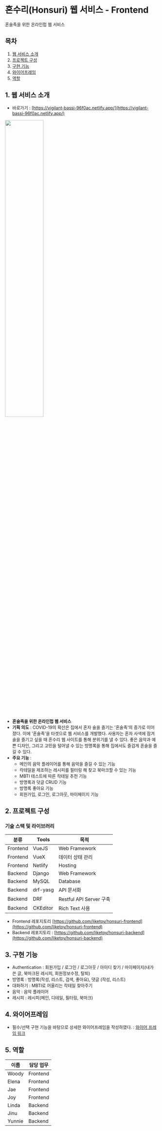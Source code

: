 # 혼수리(Honsuri) 웹 서비스 - Frontend
혼술족을 위한 온라인펍 웹 서비스

## 목차
1. [웹 서비스 소개](#1.-웹-서비스-소개)
2. [프로젝트 구성](#2.-프로젝트-구성)
3. [구현 기능](#3.-구현-기능)
4. [와이어프레임](#4.-와이어프레임)
5. [역할](#5.-역할)


## 1. 웹 서비스 소개

- 바로가기 : [https://vigilant-bassi-96f0ac.netlify.app/](https://vigilant-bassi-96f0ac.netlify.app/)

<img src="https://user-images.githubusercontent.com/45763812/130172366-0e79280d-3ba3-4b21-8249-24ef484daad6.jpg" width="50%" height="50%"/>

- **혼술족을 위한 온라인펍 웹 서비스** 
- **기획 의도** : 
    COVID-19의 확산은 집에서 혼자 술을 즐기는 '혼술족'의 증가로 이어졌다. 이에 '혼술족'을 타겟으로 웹 서비스를 개발했다. 사용자는 혼자 사색에 잠겨 술을 즐기고 싶을 때 혼수리 웹 사이트를 통해 분위기를 낼 수 있다. 좋은 음악과 예쁜 디자인, 그리고 고민을 털어낼 수 있는 방명록을 통해 집에서도 즐겁게 혼술을 즐길 수 있다.
- **주요 기능** :
    - 메인의 음악 플레이어를 통해 음악을 즐길 수 있는 기능
    - 칵테일을 제조하는 레시피를 필터링 해 찾고 북마크할 수 있는 기능
    - MBTI 테스트에 따른 칵테일 추천 기능
    - 방명록과 덧글 CRUD 기능
    - 방명록 좋아요 기능
    - 회원가입, 로그인, 로그아웃, 마이페이지 기능


## 2. 프로젝트 구성
### **기술 스택 및 라이브러리**

| 분류 | Tools | 목적 |
| ------ | ------ | ------ |
| Frontend | VueJS | Web Framework |
| Frontend | VueX | 데이터 상태 관리 |
| Frontend | Netlify | Hosting |
| Backend | Django | Web Framework |
| Backend | MySQL | Database |
| Backend | drf-yasg | API 문서화 |
| Backend | DRF | Restful API Server 구축 |
| Backend | CKEditor | Rich Text 사용 |

- Frontend 레포지토리 [https://github.com/liketoy/honsuri-frontend](https://github.com/liketoy/honsuri-frontend)
- Backend 레포지토리 : [https://github.com/liketoy/honsuri-backend](https://github.com/liketoy/honsuri-backend)

## 3. 구현 기능
  - Authentication : 회원가입 / 로그인 / 로그아웃 / 아이디 찾기 / 마이페이지(내가 쓴 글, 북마크된 레시피, 회원정보수정, 탈퇴)
  - 방명록 : 방명록(작성, 리스트, 검색, 좋아요), 댓글 (작성, 리스트)  
  - 대화하기 : MBTI로 어울리는 칵테일 찾아주기
  - 음악 : 음악 플레이어
  - 레시피 : 레시피(메인, 디테일, 필터링, 북마크)

## 4. 와이어프레임
- 필수/선택 구현 기능을 바탕으로 상세한 와이어프레임을 작성하였다. : [와이어 프레임 링크](https://xd.adobe.com/view/e12445c5-9c40-40c8-4a5c-7f21ebde2c3f-9715/screen/4833dd2a-440e-4ab7-942c-e83338cc4a43/specs/)


## 5. 역할

| 이름 | 담당 업무 |
| ------ | ------ |
| Woody | Frontend |
| Elena | Frontend |
| Jae | Frontend |
| Joy | Frontend |
| Linda | Backend |
| Jinu | Backend |
| Yunnie | Backend |
